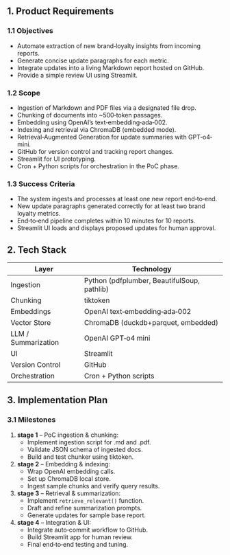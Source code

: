 ## 1. Product Requirements

### 1.1 Objectives
- Automate extraction of new brand‐loyalty insights from incoming reports.
- Generate concise update paragraphs for each metric.
- Integrate updates into a living Markdown report hosted on GitHub.
- Provide a simple review UI using Streamlit.

### 1.2 Scope
- Ingestion of Markdown and PDF files via a designated file drop.
- Chunking of documents into ~500‐token passages.
- Embedding using OpenAI’s text‐embedding‐ada‐002.
- Indexing and retrieval via ChromaDB (embedded mode).
- Retrieval‐Augmented Generation for update summaries with GPT‐o4‐mini.
- GitHub for version control and tracking report changes.
- Streamlit for UI prototyping.
- Cron + Python scripts for orchestration in the PoC phase.

### 1.3 Success Criteria
- The system ingests and processes at least one new report end‐to‐end.
- New update paragraphs generated correctly for at least two brand loyalty metrics.
- End‐to‐end pipeline completes within 10 minutes for 10 reports.
- Streamlit UI loads and displays proposed updates for human approval.

## 2. Tech Stack

| Layer                  | Technology                                  |
|------------------------|---------------------------------------------|
| Ingestion              | Python (pdfplumber, BeautifulSoup, pathlib) |
| Chunking               | tiktoken                                    |
| Embeddings             | OpenAI text‐embedding‐ada‐002               |
| Vector Store           | ChromaDB (duckdb+parquet, embedded)         |
| LLM / Summarization    | OpenAI GPT‐o4 mini                          |
| UI                     | Streamlit                                   |
| Version Control        | GitHub                                      |
| Orchestration          | Cron + Python scripts                       |

## 3. Implementation Plan

### 3.1 Milestones
1. **stage 1** – PoC ingestion & chunking:
   - Implement ingestion script for .md and .pdf.
   - Validate JSON schema of ingested docs.
   - Build and test chunker using tiktoken.
2. **stage 2** – Embedding & indexing:
   - Wrap OpenAI embedding calls.
   - Set up ChromaDB local store.
   - Ingest sample chunks and verify query results.
3. **stage 3** – Retrieval & summarization:
   - Implement `retrieve_relevant()` function.
   - Draft and refine summarization prompts.
   - Generate updates for sample base report.
4. **stage 4** – Integration & UI:
   - Integrate auto‐commit workflow to GitHub.
   - Build Streamlit app for human review.
   - Final end‐to‐end testing and tuning.

